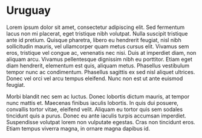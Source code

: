 # Uruguay

Lorem ipsum dolor sit amet, consectetur adipiscing elit. Sed fermentum lacus non mi placerat, eget tristique nibh volutpat. Nulla suscipit tristique ante id pretium. Quisque pharetra, libero eu hendrerit feugiat, nisl nibh sollicitudin mauris, vel ullamcorper quam metus cursus elit. Vivamus sem eros, tristique vel congue ac, venenatis nec nisi. Duis at imperdiet diam, non aliquam arcu. Vivamus pellentesque dignissim nibh eu porttitor. Etiam eget diam hendrerit, elementum est quis, aliquam metus. Phasellus vestibulum tempor nunc ac condimentum. Phasellus sagittis ex sed nisl aliquet ultrices. Donec vel orci vel arcu tempus eleifend. Nunc non est ut ante euismod feugiat.

Morbi blandit nec sem ac luctus. Donec lobortis dictum mauris, at tempor nunc mattis et. Maecenas finibus iaculis lobortis. In quis dui posuere, convallis tortor vitae, eleifend velit. Aliquam eu tortor quis sem sodales tincidunt quis a purus. Donec eu ante iaculis turpis accumsan imperdiet. Suspendisse volutpat lorem non vulputate egestas. Cras non tincidunt eros. Etiam tempus viverra magna, in ornare magna dapibus id.
